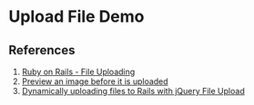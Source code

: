 # Upload File Demo

## References

1. [Ruby on Rails - File Uploading](https://www.tutorialspoint.com/ruby-on-rails/rails-file-uploading.htm)
1. [Preview an image before it is uploaded](http://stackoverflow.com/questions/4459379/preview-an-image-before-it-is-uploaded)
1. [Dynamically uploading files to Rails with jQuery File Upload](https://makandracards.com/makandra/40635-dynamically-uploading-files-to-rails-with-jquery-file-upload)
